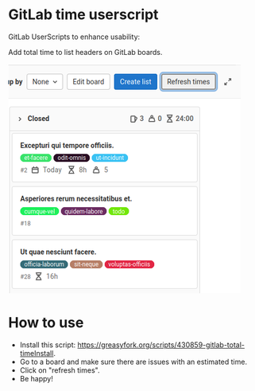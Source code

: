 # GitLab time userscript

GitLab UserScripts to enhance usability:

Add total time to list headers on GitLab boards.

<img src="assets/print-01.png" />

# How to use

* Install this script: https://greasyfork.org/scripts/430859-gitlab-total-timeInstall.
* Go to a board and make sure there are issues with an estimated time.
* Click on "refresh times".
* Be happy!

